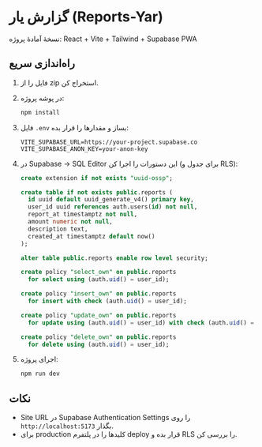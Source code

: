 # گزارش یار (Reports-Yar)

نسخهٔ آمادهٔ پروژه: React + Vite + Tailwind + Supabase PWA

## راه‌اندازی سریع

1. فایل را از zip استخراج کن.
2. در پوشه پروژه:
   ```bash
   npm install
   ```
3. فایل `.env` بساز و مقدارها را قرار بده:
   ```
   VITE_SUPABASE_URL=https://your-project.supabase.co
   VITE_SUPABASE_ANON_KEY=your-anon-key
   ```
4. در Supabase → SQL Editor این دستورات را اجرا کن (برای جدول و RLS):
   ```sql
   create extension if not exists "uuid-ossp";

   create table if not exists public.reports (
     id uuid default uuid_generate_v4() primary key,
     user_id uuid references auth.users(id) not null,
     report_at timestamptz not null,
     amount numeric not null,
     description text,
     created_at timestamptz default now()
   );

   alter table public.reports enable row level security;

   create policy "select_own" on public.reports
     for select using (auth.uid() = user_id);

   create policy "insert_own" on public.reports
     for insert with check (auth.uid() = user_id);

   create policy "update_own" on public.reports
     for update using (auth.uid() = user_id) with check (auth.uid() = user_id);

   create policy "delete_own" on public.reports
     for delete using (auth.uid() = user_id);
   ```

5. اجرای پروژه:
   ```bash
   npm run dev
   ```

## نکات
- Site URL در Supabase Authentication Settings را روی `http://localhost:5173` بگذار.
- برای production کلیدها را در پلتفرم deploy قرار بده و RLS را بررسی کن.
